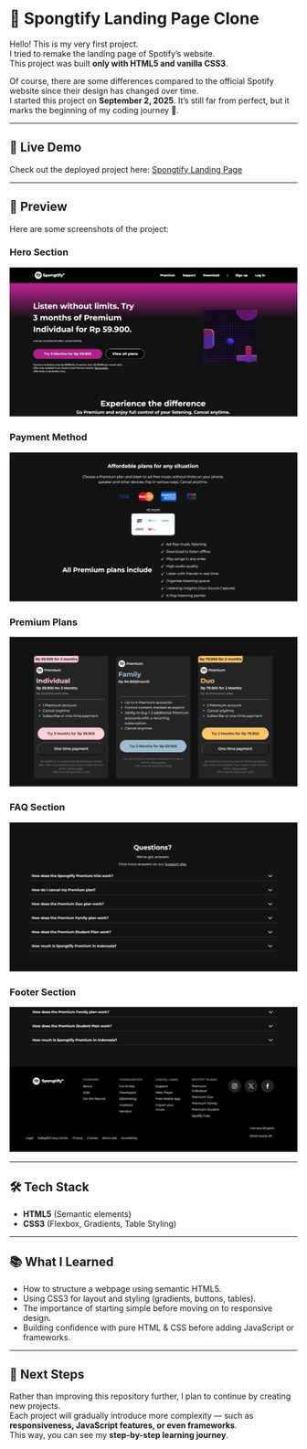# 🎵 Spongtify Landing Page Clone

Hello! This is my very first project.  
I tried to remake the landing page of Spotify’s website.  
This project was built **only with HTML5 and vanilla CSS3**.  

Of course, there are some differences compared to the official Spotify website since their design has changed over time.  
I started this project on **September 2, 2025**. It’s still far from perfect, but it marks the beginning of my coding journey 🚀.

---

## 🚀 Live Demo
Check out the deployed project here: [Spongtify Landing Page](https://spongtify-clone.vercel.app)

---

## 📸 Preview
Here are some screenshots of the project:

### Hero Section
![Preview 1](assets/preview1.png)

### Payment Method
![Preview 2](assets/preview2.png)

### Premium Plans
![Preview 3](assets/preview3.png)

### FAQ Section
![Preview 4](assets/preview4.png)

### Footer Section
![Preview 5](assets/preview5.png)

---

## 🛠️ Tech Stack
- **HTML5** (Semantic elements)  
- **CSS3** (Flexbox, Gradients, Table Styling)

---

## 📚 What I Learned
- How to structure a webpage using semantic HTML5.  
- Using CSS3 for layout and styling (gradients, buttons, tables).  
- The importance of starting simple before moving on to responsive design.  
- Building confidence with pure HTML & CSS before adding JavaScript or frameworks.  

---

## 📌 Next Steps
Rather than improving this repository further, I plan to continue by creating new projects.  
Each project will gradually introduce more complexity — such as **responsiveness, JavaScript features, or even frameworks**.  
This way, you can see my **step-by-step learning journey**.  
